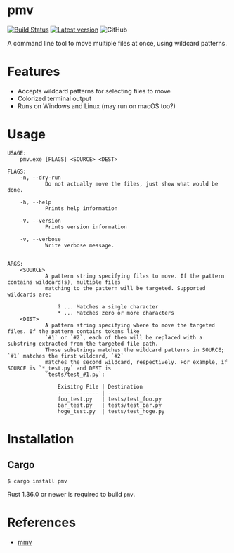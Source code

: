 # pmv

[![Build Status](https://travis-ci.org/sgryjp/pmv.svg?branch=master)](https://travis-ci.org/sgryjp/pmv)
[![Latest version](https://img.shields.io/crates/v/pmv.svg)](https://crates.io/crates/pmv)
![GitHub](https://img.shields.io/github/license/sgryjp/pmv)

A command line tool to move multiple files at once, using wildcard patterns.

# Features

- Accepts wildcard patterns for selecting files to move
- Colorized terminal output
- Runs on Windows and Linux (may run on macOS too?)

# Usage

```text
USAGE:
    pmv.exe [FLAGS] <SOURCE> <DEST>

FLAGS:
    -n, --dry-run
            Do not actually move the files, just show what would be done.

    -h, --help
            Prints help information

    -V, --version
            Prints version information

    -v, --verbose
            Write verbose message.


ARGS:
    <SOURCE>
            A pattern string specifying files to move. If the pattern contains wildcard(s), multiple files
            matching to the pattern will be targeted. Supported wildcards are:

                ? ... Matches a single character
                * ... Matches zero or more characters
    <DEST>
            A pattern string specifying where to move the targeted files. If the pattern contains tokens like
            `#1` or `#2`, each of them will be replaced with a substring extracted from the targeted file path.
            Those substrings matches the wildcard patterns in SOURCE; `#1` matches the first wildcard, `#2`
            matches the second wildcard, respectively. For example, if SOURCE is `*_test.py` and DEST is
            `tests/test_#1.py`:

                Exisitng File | Destination
                ------------- | -----------------
                foo_test.py   | tests/test_foo.py
                bar_test.py   | tests/test_bar.py
                hoge_test.py  | tests/test_hoge.py
```

# Installation

## Cargo

    $ cargo install pmv

Rust 1.36.0 or newer is required to build `pmv`.

# References

- [mmv](https://ss64.com/bash/mmv.html)
